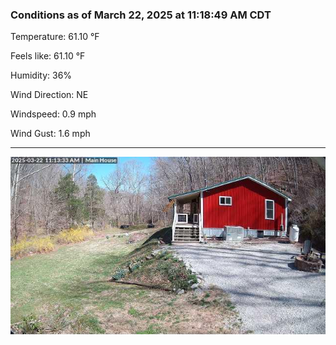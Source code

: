 ### Conditions as of March 22, 2025 at 11:18:49 AM CDT 

Temperature: 61.10 &deg;F

Feels like: 61.10 &deg;F

Humidity: 36%

Wind Direction: NE

Windspeed: 0.9 mph

Wind Gust: 1.6 mph

---

<img src="./images/latest.jpeg"/>

